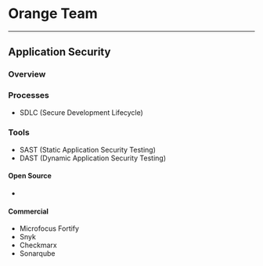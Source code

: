 # Orange Team 
***
## Application Security
### Overview


### Processes
- SDLC (Secure Development Lifecycle) 

### Tools
- SAST (Static Application Security Testing)
- DAST (Dynamic Application Security Testing) 

#### Open Source
- 

#### Commercial
- Microfocus Fortify
- Snyk
- Checkmarx
- Sonarqube
